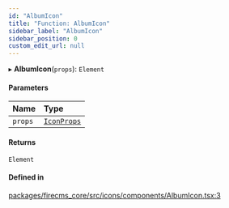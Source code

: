 ```yaml
---
id: "AlbumIcon"
title: "Function: AlbumIcon"
sidebar_label: "AlbumIcon"
sidebar_position: 0
custom_edit_url: null
---
```


▸ **AlbumIcon**(`props`): `Element`

#### Parameters

| Name | Type |
| :------ | :------ |
| `props` | [`IconProps`](../types/IconProps.md) |

#### Returns

`Element`

#### Defined in

[packages/firecms_core/src/icons/components/AlbumIcon.tsx:3](https://github.com/FireCMSco/firecms/blob/d45f3739/packages/firecms_core/src/icons/components/AlbumIcon.tsx#L3)
